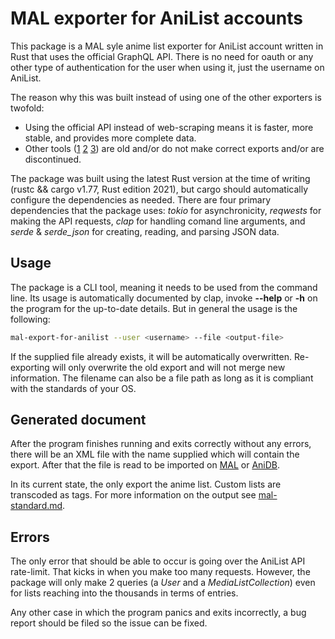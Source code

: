 # MAL exporter for AniList accounts

This package is a MAL syle anime list exporter for AniList account written in Rust that uses the official GraphQL API. There is no need for oauth or any other type of authentication for the user when using it, just the username on AniList. 

The reason why this was built instead of using one of the other exporters is twofold:
- Using the official API instead of web-scraping means it is faster, more stable, and provides more complete data.
- Other tools ([1](https://anilist.co/forum/thread/4381) [2](https://malscraper.azurewebsites.net/) [3](https://github.com/nathanwentworth/anilist-to-mal)) are old and/or do not make correct exports and/or are discontinued.

The package was built using the latest Rust version at the time of writing (rustc && cargo v1.77, Rust edition 2021), but cargo should automatically configure the dependencies as needed. There are four primary dependencies that the package uses: *tokio* for asynchronicity, *reqwests* for making the API requests, *clap* for handling comand line arguments, and *serde* & *serde\_json* for creating, reading, and parsing JSON data.

## Usage

The package is a CLI tool, meaning it needs to be used from the command line. Its usage is automatically documented by clap, invoke **--help** or **-h** on the program for the up-to-date details. But in general the usage is the following:

```bash
mal-export-for-anilist --user <username> --file <output-file>
```

If the supplied file already exists, it will be automatically overwritten. Re-exporting will only overwrite the old export and will not merge new information. The filename can also be a file path as long as it is compliant with the standards of your OS. 

## Generated document

After the program finishes running and exits correctly without any errors, there will be an XML file with the name supplied which will contain the export. After that the file is read to be imported on [MAL](https://myanimelist.net/import.php) or [AniDB](https://anidb.net/user/import/).

In its current state, the only export the anime list. Custom lists are transcoded as tags. For more information on the output see [mal-standard.md](mal-standard.md).

## Errors

The only error that should be able to occur is going over the AniList API rate-limit. That kicks in when you make too many requests. However, the package will only make 2 queries (a *User* and a *MediaListCollection*) even for lists reaching into the thousands in terms of entries. 

Any other case in which the program panics and exits incorrectly, a bug report should be filed so the issue can be fixed.
